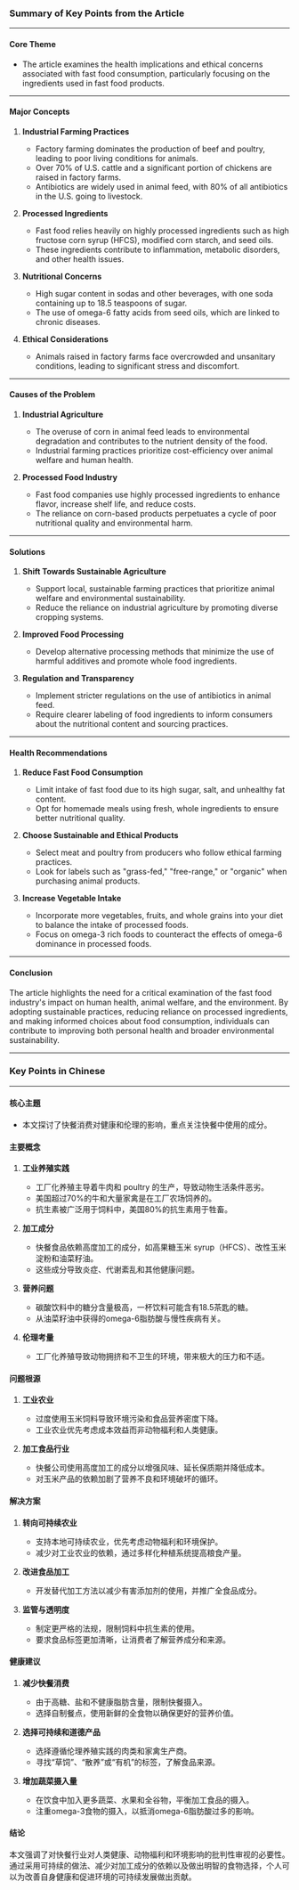 ### Summary of Key Points from the Article

---

#### **Core Theme**
- The article examines the health implications and ethical concerns associated with fast food consumption, particularly focusing on the ingredients used in fast food products.

---

#### **Major Concepts**
1. **Industrial Farming Practices**  
   - Factory farming dominates the production of beef and poultry, leading to poor living conditions for animals.
   - Over 70% of U.S. cattle and a significant portion of chickens are raised in factory farms.
   - Antibiotics are widely used in animal feed, with 80% of all antibiotics in the U.S. going to livestock.

2. **Processed Ingredients**  
   - Fast food relies heavily on highly processed ingredients such as high fructose corn syrup (HFCS), modified corn starch, and seed oils.
   - These ingredients contribute to inflammation, metabolic disorders, and other health issues.

3. **Nutritional Concerns**  
   - High sugar content in sodas and other beverages, with one soda containing up to 18.5 teaspoons of sugar.
   - The use of omega-6 fatty acids from seed oils, which are linked to chronic diseases.

4. **Ethical Considerations**  
   - Animals raised in factory farms face overcrowded and unsanitary conditions, leading to significant stress and discomfort.

---

#### **Causes of the Problem**
1. **Industrial Agriculture**  
   - The overuse of corn in animal feed leads to environmental degradation and contributes to the nutrient density of the food.
   - Industrial farming practices prioritize cost-efficiency over animal welfare and human health.

2. **Processed Food Industry**  
   - Fast food companies use highly processed ingredients to enhance flavor, increase shelf life, and reduce costs.
   - The reliance on corn-based products perpetuates a cycle of poor nutritional quality and environmental harm.

---

#### **Solutions**
1. **Shift Towards Sustainable Agriculture**  
   - Support local, sustainable farming practices that prioritize animal welfare and environmental sustainability.
   - Reduce the reliance on industrial agriculture by promoting diverse cropping systems.

2. **Improved Food Processing**  
   - Develop alternative processing methods that minimize the use of harmful additives and promote whole food ingredients.

3. **Regulation and Transparency**  
   - Implement stricter regulations on the use of antibiotics in animal feed.
   - Require clearer labeling of food ingredients to inform consumers about the nutritional content and sourcing practices.

---

#### **Health Recommendations**
1. **Reduce Fast Food Consumption**  
   - Limit intake of fast food due to its high sugar, salt, and unhealthy fat content.
   - Opt for homemade meals using fresh, whole ingredients to ensure better nutritional quality.

2. **Choose Sustainable and Ethical Products**  
   - Select meat and poultry from producers who follow ethical farming practices.
   - Look for labels such as "grass-fed," "free-range," or "organic" when purchasing animal products.

3. **Increase Vegetable Intake**  
   - Incorporate more vegetables, fruits, and whole grains into your diet to balance the intake of processed foods.
   - Focus on omega-3 rich foods to counteract the effects of omega-6 dominance in processed foods.

---

#### **Conclusion**
The article highlights the need for a critical examination of the fast food industry's impact on human health, animal welfare, and the environment. By adopting sustainable practices, reducing reliance on processed ingredients, and making informed choices about food consumption, individuals can contribute to improving both personal health and broader environmental sustainability.

--- 

### Key Points in Chinese

---

#### **核心主題**  
- 本文探讨了快餐消费对健康和伦理的影响，重点关注快餐中使用的成分。

#### **主要概念**  
1. **工业养殖实践**  
   - 工厂化养殖主导着牛肉和 poultry 的生产，导致动物生活条件恶劣。  
   - 美国超过70%的牛和大量家禽是在工厂农场饲养的。  
   - 抗生素被广泛用于饲料中，美国80%的抗生素用于牲畜。

2. **加工成分**  
   - 快餐食品依赖高度加工的成分，如高果糖玉米 syrup（HFCS）、改性玉米淀粉和油菜籽油。  
   - 这些成分导致炎症、代谢紊乱和其他健康问题。

3. **营养问题**  
   - 碳酸饮料中的糖分含量极高，一杯饮料可能含有18.5茶匙的糖。  
   - 从油菜籽油中获得的omega-6脂肪酸与慢性疾病有关。

4. **伦理考量**  
   - 工厂化养殖导致动物拥挤和不卫生的环境，带来极大的压力和不适。

#### **问题根源**  
1. **工业农业**  
   - 过度使用玉米饲料导致环境污染和食品营养密度下降。  
   - 工业农业优先考虑成本效益而非动物福利和人类健康。

2. **加工食品行业**  
   - 快餐公司使用高度加工的成分以增强风味、延长保质期并降低成本。  
   - 对玉米产品的依赖加剧了营养不良和环境破坏的循环。

#### **解决方案**  
1. **转向可持续农业**  
   - 支持本地可持续农业，优先考虑动物福利和环境保护。  
   - 减少对工业农业的依赖，通过多样化种植系统提高粮食产量。

2. **改进食品加工**  
   - 开发替代加工方法以减少有害添加剂的使用，并推广全食品成分。

3. **监管与透明度**  
   - 制定更严格的法规，限制饲料中抗生素的使用。  
   - 要求食品标签更加清晰，让消费者了解营养成分和来源。

#### **健康建议**  
1. **减少快餐消费**  
   - 由于高糖、盐和不健康脂肪含量，限制快餐摄入。  
   - 选择自制餐点，使用新鲜的全食物以确保更好的营养价值。

2. **选择可持续和道德产品**  
   - 选择遵循伦理养殖实践的肉类和家禽生产商。  
   - 寻找“草饲”、“散养”或“有机”的标签，了解食品来源。

3. **增加蔬菜摄入量**  
   - 在饮食中加入更多蔬菜、水果和全谷物，平衡加工食品的摄入。  
   - 注重omega-3食物的摄入，以抵消omega-6脂肪酸过多的影响。

#### **结论**  
本文强调了对快餐行业对人类健康、动物福利和环境影响的批判性审视的必要性。通过采用可持续的做法、减少对加工成分的依赖以及做出明智的食物选择，个人可以为改善自身健康和促进环境的可持续发展做出贡献。